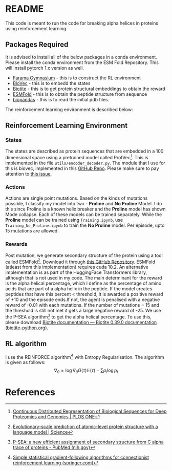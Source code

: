 #  README 
This code is meant to run the code for breaking alpha helices in proteins using reinforcement learning. 

##  Packages Required

It is advised to install all of the below packages in a conda environment. Please install the conda environment from the ESM Fold Repository. This will install pytorch 1.x version as well. 

- [Farama Gymnasium](https://github.com/Farama-Foundation/Gymnasium) - this is to construct the RL environment
- [BioVec](https://github.com/kyu999/biovec/tree/master) - this is to embedd the states
- [Biotite](https://www.biotite-python.org/) - this is to get protein structural embeddings to obtain the reward
- [ESMFold](https://github.com/facebookresearch/esm) - this is to obtain the peptide structure from sequence
- [biopandas](https://biopandas.github.io/biopandas/tutorials/Working_with_PDB_Structures_in_DataFrames/) - this is to read the initial pdb files. 

The reinforcement learning environment is described below:

## Reinforcement Learning Environment
### States
The states are described as protein sequences that are embedded in a 100 dimensional space using a pretrained model called ProtVec[^1]. This is implemented in the file `utils/encoder_decoder.py`. The module that I use for this is biovec, implemented in this  [GitHub Repo](https://github.com/kyu999/biovec/tree/master). Please make sure to pay attention to [this issue](https://github.com/kyu999/biovec/issues/15#issuecomment-1543044407). 

### Actions 
Actions are single point mutations. Based on the kinds of mutations possible, I classify my model into two - **Proline** and **No Proline** Model. I do this since Proline is a known helix breaker and the **Proline** model has shown Mode collapse. Each of these models can be trained separately. While the **Proline** model can be trained using `Training.ipynb`, use `Training_No_Proline.ipynb` to train the **No Proline** model. Per episode, upto 15 mutations are allowed. 

### Rewards
Post mutation, we generate secondary structure of the protein using a tool called ESMFold[^4]. Download it through [this GitHub Repository](https://github.com/facebookresearch/esm). ESMFold (atleast from this implementation) requires cuda 10.2. An alternative implementation is as part of the HuggingFace  Transformers library, although that is not used in my code. 
The main determinant for the reward is the alpha helical percentage, which I define as the percentage of amino acids that are part of a alpha helix in the peptide. If the model creates peptides that have this percent < threshold, it is awarded a positive reward of +10 and the episode ends.If not, the agent is penalised with a negative reward of -0.01 with each mutations. If the number of mutations = 15 and the threshold is still not met it gets a large negative reward of -25. We use the P-SEA algorithm[^2] to get the alpha helical percentage. To use this, please download [Biotite documentation — Biotite 0.39.0 documentation (biotite-python.org)](https://www.biotite-python.org/).  


## RL algorithm
I use the REINFORCE algorithm[^3] with Entropy Regularisation. The algorithm is given as follows:
$$
\nabla_\theta = \log \nabla_\theta G(\tau) \mathbb{E}(\tau) - \sum p_i \log p_i
$$



# References

[^1]: [Continuous Distributed Representation of Biological Sequences for Deep Proteomics and Genomics | PLOS ONE](https://journals.plos.org/plosone/article?id=10.1371/journal.pone.0141287)
[^2]: [P-SEA: a new efficient assignment of secondary structure from C alpha trace of proteins - PubMed (nih.gov)](https://pubmed.ncbi.nlm.nih.gov/9183534/) 
[^3]: [Simple statistical gradient-following algorithms for connectionist reinforcement learning (springer.com)](https://link.springer.com/content/pdf/10.1007/BF00992696.pdf)  
[^4]: [Evolutionary-scale prediction of atomic-level protein structure with a language model | Science](https://www.science.org/doi/10.1126/science.ade2574) 